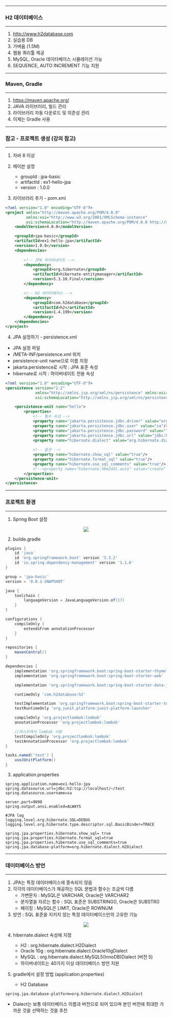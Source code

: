 -----
### H2 데이터베이스
-----
1. http://www.h2database.com
2. 실습용 DB
3. 가벼움 (1.5M)
4. 웹용 쿼리툴 제공
5. MySQL, Oracle 데이터베이스 시뮬레이션 가능
6. SEQUENCE, AUTO INCREMENT 기능 지원

-----
### Maven, Gradle
-----
1. https://maven.apache.org/
2. JAVA 라이브러리, 빌드 관리
3. 라이브러리 자동 다운로드 및 의존성 관리
4. 이제는 Gradle 사용

-----
### 참고 - 프로젝트 생성 (강의 참고)
-----
1. 자바 8 이상
2. 메이븐 설정
   - groupId : jpa-basic
   - artifactId : ex1-hello-jpa
   - version : 1.0.0

3. 라이브러리 추가 - pom.xml
```xml
<?xml version="1.0" encoding="UTF-8"?>
<project xmlns="http://maven.apache.org/POM/4.0.0"
         xmlns:xsi="http://www.w3.org/2001/XMLSchema-instance"
         xsi:schemaLocation="http://maven.apache.org/POM/4.0.0 http://maven.apache.org/xsd/maven-4.0.0.xsd">
    <modelVersion>4.0.0</modelVersion>

    <groupId>jpa-basic</groupId>
    <artifactId>ex1-hello-jpa</artifactId> 
    <version>1.0.0</version>
    <dependencies>
    
        <!-- JPA 하이버네이트 -->
        <dependency>
            <groupId>org.hibernate</groupId>
            <artifactId>hibernate-entitymanager</artifactId> 
            <version>5.3.10.Final</version>
        </dependency>

        <!-- H2 데이터베이스 -->
        <dependency>
            <groupId>com.h2database</groupId> 
            <artifactId>h2</artifactId> 
            <version>1.4.199</version> 
        </dependency>
    </dependencies>
</project>
```

4. JPA 설정하기 - persistence.xml
  - JPA 설정 파일
  - /META-INF/persistence.xml 위치
  - persistence-unit name으로 이름 지정
  - jakarta.persistence로 시작 : JPA 표준 속성
  - hibernate로 시작 : 하이버네이트 전용 속성
```xml
<?xml version="1.0" encoding="UTF-8"?> 
<persistence version="2.2"
             xmlns="http://xmlns.jcp.org/xml/ns/persistence" xmlns:xsi="http://www.w3.org/2001/XMLSchema-instance"
             xsi:schemaLocation="http://xmlns.jcp.org/xml/ns/persistence http://xmlns.jcp.org/xml/ns/persistence/persistence_2_2.xsd">

    <persistence-unit name="hello"> 
        <properties>
            <!-- 필수 속성 -->
            <property name="jakarta.persistence.jdbc.driver" value="org.h2.Driver"/>
            <property name="jakarta.persistence.jdbc.user" value="sa"/> 
            <property name="jakarta.persistence.jdbc.password" value=""/>
            <property name="jakarta.persistence.jdbc.url" value="jdbc:h2:tcp://localhost/~/test"/> 
            <property name="hibernate.dialect" value="org.hibernate.dialect.H2Dialect"/>
            
            <!-- 옵션 -->
            <property name="hibernate.show_sql" value="true"/>
            <property name="hibernate.format_sql" value="true"/>
            <property name="hibernate.use_sql_comments" value="true"/>
            <!--<property name="hibernate.hbm2ddl.auto" value="create" />-->
        </properties>
    </persistence-unit> 
</persistence>
```

-----
### 프로젝트 환경
-----
1. Spring Boot 설정
<div align="center">
<img src="https://github.com/user-attachments/assets/b27038a5-bd13-42ab-b5c5-087d6399d4ed">
</div>

2. builde.gradle
```gradle
plugins {
	id 'java'
	id 'org.springframework.boot' version '3.3.2'
	id 'io.spring.dependency-management' version '1.1.6'
}

group = 'jpa-basic'
version = '0.0.1-SNAPSHOT'

java {
	toolchain {
		languageVersion = JavaLanguageVersion.of(17)
	}
}

configurations {
	compileOnly {
		extendsFrom annotationProcessor
	}
}

repositories {
	mavenCentral()
}

dependencies {
	implementation 'org.springframework.boot:spring-boot-starter-thymeleaf'
	implementation 'org.springframework.boot:spring-boot-starter-web'

	implementation 'org.springframework.boot:spring-boot-starter-data-jpa'

	runtimeOnly 'com.h2database:h2'

	testImplementation 'org.springframework.boot:spring-boot-starter-test'
	testRuntimeOnly 'org.junit.platform:junit-platform-launcher'

	compileOnly 'org.projectlombok:lombok'
	annotationProcessor 'org.projectlombok:lombok'

	//테스트에서 lombok 사용
	testCompileOnly 'org.projectlombok:lombok'
	testAnnotationProcessor 'org.projectlombok:lombok'
}

tasks.named('test') {
	useJUnitPlatform()
}
```

3. application.properties
```properties
spring.application.name=ex1-hello-jpa
spring.datasource.url=jdbc:h2:tcp://localhost/~/test
spring.datasource.username=sa

server.port=9090
spring.output.ansi.enabled=ALWAYS

#JPA log
logging.level.org.hibernate.SQL=DEBUG
logging.level.org.hibernate.type.descriptor.sql.BasicBinder=TRACE

spring.jpa.properties.hibernate.show_sql= true
spring.jpa.properties.hibernate.format_sql=true
spring.jpa.properties.hibernate.use_sql_comments=true
spring.jpa.database-platform=org.hibernate.dialect.H2Dialect
```


-----
### 데이터베이스 방언
-----
1. JPA는 특정 데이터베이스에 종속되지 않음
2. 각각의 데이터베이스가 제공하는 SQL 문법과 함수는 조금씩 다름
   - 가변문자 : MySQL은 VARCHAR, Oracle은 VARCHAR2
   - 문자열을 자르는 함수 : SQL 표준은 SUBSTRING(), Oracle은 SUBSTR()
   - 페이징 : MySQL은 LIMIT, Oracle은 ROWNUM
3. 방언 : SQL 표준을 지키지 않는 특정 데이터베이스만의 고유한 기능

<div align="center">
<img src="https://github.com/user-attachments/assets/d849d0b5-36ee-4ec3-897f-c702ac47193b">
</div>

4. hibernate.dialect 속성에 지정
   - H2 : org.hibernate.dialect.H2Dialect
   - Oracle 10g : org.hibernate.dialect.Oracle10gDialect
   - MySQL : org.hibernate.dialect.MySQL5(InnoDB)Dialect (버전 5)
   - 하이버네이트는 40가지 이상 데이터베이스 방언 지원

5. gradle에서 설정 방법 (application.properties)
   - H2 Database
```properties
spring.jpa.database-platform=org.hibernate.dialect.H2Dialect
```

   - Dialect는 보통 데이터베이스 이름과 버전으로 되어 있으며 본인 버전에 최대한 가까운 것을 선택하는 것을 추천
